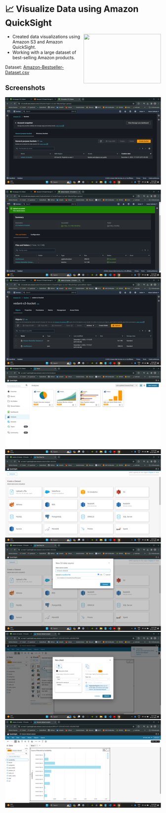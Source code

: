 
# 📈 Visualize Data using Amazon QuickSight

<img src="https://github.com/VedantSaikhede/Visualize_Data_using_Amazon_QuickSight/assets/112426891/ea97f087-1874-4b1b-b023-529f3f85e8b8" width="250" height="160" align="right" >

- Created data visualizations using Amazon S3 and Amazon QuickSight.
- Working with a large dataset of best-selling Amazon products.

Dataset:
[Amazon-Bestseller-Dataset.csv](https://github.com/VedantSaikhede/Visualize_Data_using_Amazon_QuickSight/blob/main/Amazon-Bestseller-Dataset.csv)

## Screenshots
![App Screenshot](https://github.com/VedantSaikhede/Visualize_Data_using_Amazon_QuickSight/blob/main/Screenshot/Screenshot%20(769).png)

![App Screenshot](https://github.com/VedantSaikhede/Visualize_Data_using_Amazon_QuickSight/blob/main/Screenshot/Screenshot%20(770).png)
![App Screenshot](https://github.com/VedantSaikhede/Visualize_Data_using_Amazon_QuickSight/blob/main/Screenshot/Screenshot%20(771).png)
![App Screenshot](https://github.com/VedantSaikhede/Visualize_Data_using_Amazon_QuickSight/blob/main/Screenshot/Screenshot%20(772).png)
![App Screenshot](https://github.com/VedantSaikhede/Visualize_Data_using_Amazon_QuickSight/blob/main/Screenshot/Screenshot%20(773).png)
![App Screenshot](https://github.com/VedantSaikhede/Visualize_Data_using_Amazon_QuickSight/blob/main/Screenshot/Screenshot%20(774).png)
![App Screenshot](https://github.com/VedantSaikhede/Visualize_Data_using_Amazon_QuickSight/blob/main/Screenshot/Screenshot%20(775).png)
![App Screenshot](https://github.com/VedantSaikhede/Visualize_Data_using_Amazon_QuickSight/blob/main/Screenshot/Screenshot%20(776).png)
